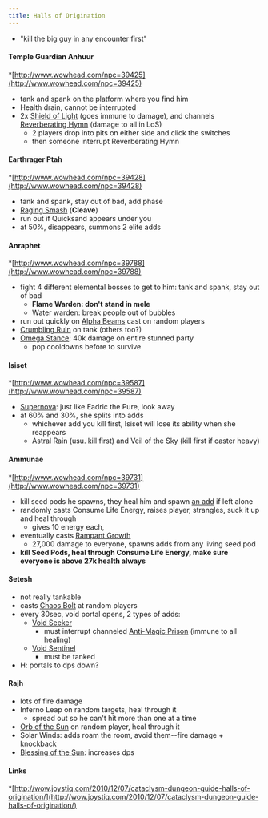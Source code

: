 ```yaml
---
title: Halls of Origination
---
```

  * "kill the big guy in any encounter first"

#### Temple Guardian Anhuur
  *[http://www.wowhead.com/npc=39425](http://www.wowhead.com/npc=39425)
  * tank and spank on the platform where you find him
  * Health drain, cannot be interrupted
  * 2x [Shield of Light](http://www.wowhead.com/spell=74938) (goes immune to damage), and channels [Reverberating Hymn](http://www.wowhead.com/spell=75322) (damage to all in LoS)
    * 2 players drop into pits on either side and click the switches
    * then someone interrupt Reverberating Hymn

#### Earthrager Ptah
  *[http://www.wowhead.com/npc=39428](http://www.wowhead.com/npc=39428)
  * tank and spank, stay out of bad, add phase
  * [Raging Smash](http://www.wowhead.com/spell=83650) (**Cleave**)
  * run out if Quicksand appears under you
  * at 50%, disappears, summons 2 elite adds

#### Anraphet
  *[http://www.wowhead.com/npc=39788](http://www.wowhead.com/npc=39788)
  * fight 4 different elemental bosses to get to him: tank and spank, stay out of bad
    * **Flame Warden: don't stand in mele**
    * Water warden: break people out of bubbles
  * run out quickly on [Alpha Beams](http://www.wowhead.com/spell=76184) cast on random players
  * [Crumbling Ruin](http://www.wowhead.com/spell=75609) on tank (others too?)
  * [Omega Stance](http://www.wowhead.com/spell=91208): 40k damage on entire stunned party
    * pop cooldowns before to survive

#### Isiset
  *[http://www.wowhead.com/npc=39587](http://www.wowhead.com/npc=39587)
  * [Supernova](http://www.wowhead.com/spell=74136): just like Eadric the Pure, look away
  * at 60% and 30%, she splits into adds
    * whichever add you kill first, Isiset will lose its ability when she reappears
    * Astral Rain (usu. kill first) and Veil of the Sky (kill first if caster heavy)

#### Ammunae
  *[http://www.wowhead.com/npc=39731](http://www.wowhead.com/npc=39731)
  * kill seed pods he spawns, they heal him and spawn [an add](http://www.wowhead.com/npc=38203) if left alone
  * randomly casts Consume Life Energy, raises player, strangles, suck it up and heal through
    * gives 10 energy each, 
  * eventually casts [Rampant Growth](http://www.wowhead.com/spell=75790)
    * 27,000 damage to everyone, spawns adds from any living seed pod
  * **kill Seed Pods, heal through Consume Life Energy, make sure everyone is above 27k health always**

#### Setesh
  * not really tankable
  * casts [Chaos Bolt](http://www.wowhead.com/spell=77069) at random players
  * every 30sec, void portal opens, 2 types of adds:
    * [Void Seeker](http://www.wowhead.com/npc=41371)
      * must interrupt channeled [Anti-Magic Prison](http://www.wowhead.com/spell=76903) (immune to all healing)
    * [Void Sentinel](http://www.wowhead.com/npc=41208)
      * must be tanked
  * H: portals to dps down?

#### Rajh
  * lots of fire damage
  * Inferno Leap on random targets, heal through it
    * spread out so he can't hit more than one at a time
  * [Orb of the Sun](http://www.wowhead.com/spell=73658) on random player, heal through it
  * Solar Winds: adds roam the room, avoid them--fire damage + knockback
  * [Blessing of the Sun](http://www.wowhead.com/spell=89879): increases dps

#### Links
  *[http://wow.joystiq.com/2010/12/07/cataclysm-dungeon-guide-halls-of-origination/](http://wow.joystiq.com/2010/12/07/cataclysm-dungeon-guide-halls-of-origination/)

